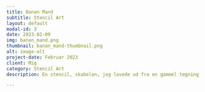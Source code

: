 ```yaml
---
title: Banan Mand
subtitle: Stencil Art
layout: default
modal-id: 3
date: 2023-02-09
img: banan_mand.png
thumbnail: banan_mand-thumbnail.png
alt: image-alt
project-date: Februar 2023
client: Mig
category: Stencil Art
description: En stencil, skabelon, jeg lavede ud fra en gammel tegning. Den er spraymalet på resterne af en gammel papkasse. 

---
```

